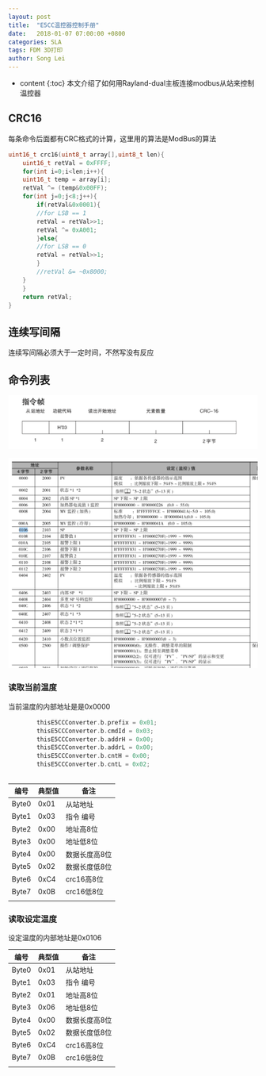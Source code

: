 ```yaml
---
layout: post
title:  "E5CC温控器控制手册"
date:   2018-01-07 07:00:00 +0800
categories: SLA
tags: FDM 3D打印 
author: Song Lei
---
```


* content
{:toc}
本文介绍了如何用Rayland-dual主板连接modbus从站来控制温控器







## CRC16

每条命令后面都有CRC格式的计算，这里用的算法是ModBus的算法

```c++
uint16_t crc16(uint8_t array[],uint8_t len){
    uint16_t retVal = 0xFFFF;
    for(int i=0;i<len;i++){
	uint16_t temp = array[i];
	retVal ^= (temp&0x00FF);
	for(int j=0;j<8;j++){
	    if(retVal&0x0001){
		//for LSB == 1
		retVal = retVal>>1;
		retVal ^= 0xA001;
	    }else{
		//for LSB == 0
		retVal = retVal>>1;
	    }
	    //retVal &= ~0x8000;
	}
    }
    return retVal;
}
```



## 连续写间隔

连续写间隔必须大于一定时间，不然写没有反应

## 命令列表

![e5cc](../images/e5cc.png)

![e5cc_address_tab](../images/e5cc_address_tab.png)

### 读取当前温度

当前温度的内部地址是是0x0000

```c++
		thisE5CCConverter.b.prefix = 0x01;
		thisE5CCConverter.b.cmdId = 0x03;
		thisE5CCConverter.b.addrH = 0x00;
		thisE5CCConverter.b.addrL = 0x00;
		thisE5CCConverter.b.cntH = 0x00;
		thisE5CCConverter.b.cntL = 0x02;
	
```


| 编号    | 典型值  | 备注       |
| ----- | ---- | -------- |
| Byte0 | 0x01 | 从站地址     |
| Byte1 | 0x03 | 指令 编号    |
| Byte2 | 0x00 | 地址高8位    |
| Byte3 | 0x00 | 地址低8位    |
| Byte4 | 0x00 | 数据长度高8位  |
| Byte5 | 0x02 | 数据长度低8位  |
| Byte6 | 0xC4 | crc16高8位 |
| Byte7 | 0x0B | crc16低8位 |
|       |      |          |

### 读取设定温度

设定温度的内部地址是0x0106


| 编号    | 典型值  | 备注       |
| ----- | ---- | -------- |
| Byte0 | 0x01 | 从站地址     |
| Byte1 | 0x03 | 指令 编号    |
| Byte2 | 0x01 | 地址高8位    |
| Byte3 | 0x06 | 地址低8位    |
| Byte4 | 0x00 | 数据长度高8位  |
| Byte5 | 0x02 | 数据长度低8位  |
| Byte6 | 0xC4 | crc16高8位 |
| Byte7 | 0x0B | crc16低8位 |
|       |      |          |



```

```